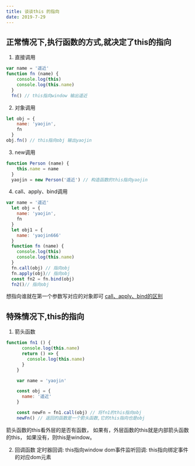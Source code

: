 ```yaml
---
title: 谈谈this 的指向
date: 2019-7-29
---
```


## 正常情况下,执行函数的方式,就决定了this的指向 ##
1. 直接调用
```js
var name = '遥近'
function fn (name) {
    console.log(this)
    console.log(this.name)
  }
  fn() // this指向window 输出遥近
```

2. 对象调用
```js
let obj = {
    name: 'yaojin',
    fn
  }
obj.fn() // this指向obj 输出yaojin
```

3. new调用
```js
function Person (name) {
    this.name = name
  }
  yaojin = new Person('遥近') // 构造函数的this指向yaojin
```

4. call、apply、bind调用
```js
var name = '遥近'
  let obj = {
    name: 'yaojin',
    fn
  }
  let obj1 = {
    name: 'yaojin666'
  }
  function fn (name) {
    console.log(this)
    console.log(this.name)
  }
  fn.call(obj) // 指向obj
  fn.apply(obj)// 指向obj
  const fn2 = fn.bind(obj)
  fn2()// 指向obj
```
想指向谁就在第一个参数写对应的对象即可
[call、apply、bind的区别]()


## 特殊情况下,this的指向 ##
1. 箭头函数
```js
function fn1 () {
      console.log(this.name)
      return () => {
        console.log(this.name)
      }
    }

    var name = 'yaojin'

    const obj = {
      name: '遥近'
    }

    const newFn = fn1.call(obj) // 将fn1的this指向obj
    newFn() // 返回的函数是一个箭头函数,它的this指向也是obj
```
箭头函数的this看外层的是否有函数，
如果有，外层函数的this就是内部箭头函数的this，
如果没有，则this是window。

2. 回调函数
定时器回调: this指向window
dom事件监听回调: this指向绑定事件的对应dom元素


